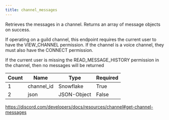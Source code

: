 ```yaml
---
title: channel_messages
---
```


Retrieves the messages in a channel. Returns an array of message objects on success.

If operating on a guild channel, this endpoint requires the current user to have the VIEW_CHANNEL permission. If the channel is a voice channel, they must also have the CONNECT permission.

If the current user is missing the READ_MESSAGE_HISTORY permission in the channel, then no messages will be returned

Count | Name | Type | Required        
----|----|----|----  
1 | channel_id | Snowflake | True
2 | json | JSON-Object | False

https://discord.com/developers/docs/resources/channel#get-channel-messages
